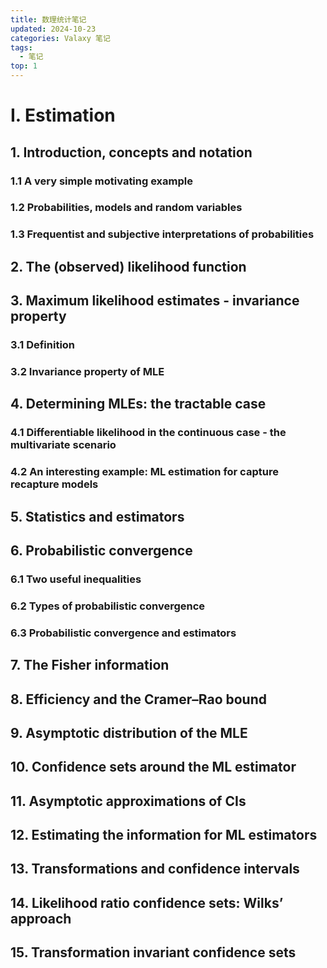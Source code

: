 ```yaml
---
title: 数理统计笔记
updated: 2024-10-23
categories: Valaxy 笔记
tags:
  - 笔记
top: 1
---
```


# I. Estimation

## 1. Introduction, concepts and notation

### 1.1 A very simple motivating example

### 1.2 Probabilities, models and random variables

### 1.3 Frequentist and subjective interpretations of probabilities

## 2. The (observed) likelihood function

## 3. Maximum likelihood estimates - invariance property

### 3.1 Definition

### 3.2 Invariance property of MLE

## 4. Determining MLEs: the tractable case

### 4.1 Differentiable likelihood in the continuous case - the multivariate scenario

### 4.2 An interesting example: ML estimation for capture recapture models

## 5. Statistics and estimators

## 6. Probabilistic convergence

### 6.1 Two useful inequalities

### 6.2 Types of probabilistic convergence

### 6.3 Probabilistic convergence and estimators

## 7. The Fisher information

## 8. Efficiency and the Cramer–Rao bound

## 9. Asymptotic distribution of the MLE

## 10. Confidence sets around the ML estimator

## 11. Asymptotic approximations of CIs

## 12. Estimating the information for ML estimators

## 13. Transformations and confidence intervals

## 14. Likelihood ratio confidence sets: Wilks’ approach

## 15. Transformation invariant confidence sets

<!-- ---

# II. Testing

## 16. Introduction to hypothesis tests

## 17. Hypothesis testing: significance and power

### 17.1 Significance

### 17.2 Power

### 17.3 Summary and definitions

### 17.4 Testing as a legal trial

## 18. Designing tests: the Neyman-Pearson approach

## 19. Testing: p-values, equivalent test statistics and computing the power function

### 19.1 p-values

### 19.2 Equivalent test statistics and computing the power function

## 20. Uniformly most powerful tests

### 20.1 Why a test can be UMP (not examinable)

## 21. More general hypothesis tests

### 21.1 Generalized likelihood ratio tests

### 21.2 Connection to confidence intervals

## 22. Categorical distributions and Pearson’s chi-squared test

### 22.1 Categorical & Multinomial random variables

### 22.2 GLR test statistic

### 22.3 Pearson’s chi-squared test statistic

## 23. Two goodness-of-fit examples from genetics

### 23.1 Mendel’s peas

### 23.2 Hardy–Weinberg model

---

# III. Bayesian inference

## 24. Bayesian inference

### 24.1 From prior to posterior

## 25. Posterior distributions: Bayes estimates and credible intervals

### 25.1 Bayes estimators

### 25.2 Credible intervals

## 26. Bayesian hypothesis testing -->

